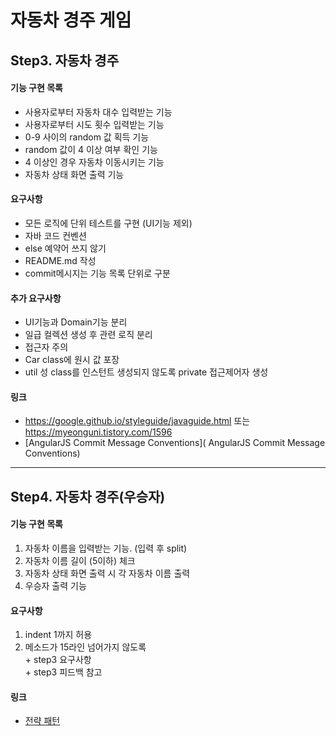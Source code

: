 # 자동차 경주 게임
## Step3. 자동차 경주
#### 기능 구현 목록
* 사용자로부터 자동차 대수 입력받는 기능
* 사용자로부터 시도 횟수 입력받는 기능
* 0-9 사이의 random 값 획득 기능
* random 값이 4 이상 여부 확인 기능
* 4 이상인 경우 자동차 이동시키는 기능
* 자동차 상태 화면 출력 기능

#### 요구사항
* 모든 로직에 단위 테스트를 구현 (UI기능 제외)
* 자바 코드 컨벤션
* else 예약어 쓰지 않기
* README.md 작성 
* commit메시지는 기능 목록 단위로 구분

#### 추가 요구사항
* UI기능과 Domain기능 분리
* 일급 컬렉션 생성 후 관련 로직 분리
* 접근자 주의
* Car class에 원시 값 포장
* util 성 class를 인스턴트 생성되지 않도록 private 접근제어자 생성 

#### 링크
* <https://google.github.io/styleguide/javaguide.html> 또는 <https://myeonguni.tistory.com/1596>
* [AngularJS Commit Message Conventions]( AngularJS Commit Message Conventions)
***
## Step4. 자동차 경주(우승자)
#### 기능 구현 목록
1. 자동차 이름을 입력받는 기능. (입력 후 split)
2. 자동차 이름 길이 (5이하) 체크
3. 자동차 상태 화면 출력 시 각 자동차 이름 출력
4. 우승자 출력 기능


#### 요구사항
1. indent 1까지 허용
2. 메소드가 15라인 넘어가지 않도록  
\+ step3 요구사항  
 \+ step3 피드백 참고  
 
 #### 링크
 * [전략 패턴](https://lee1535.tistory.com/93)